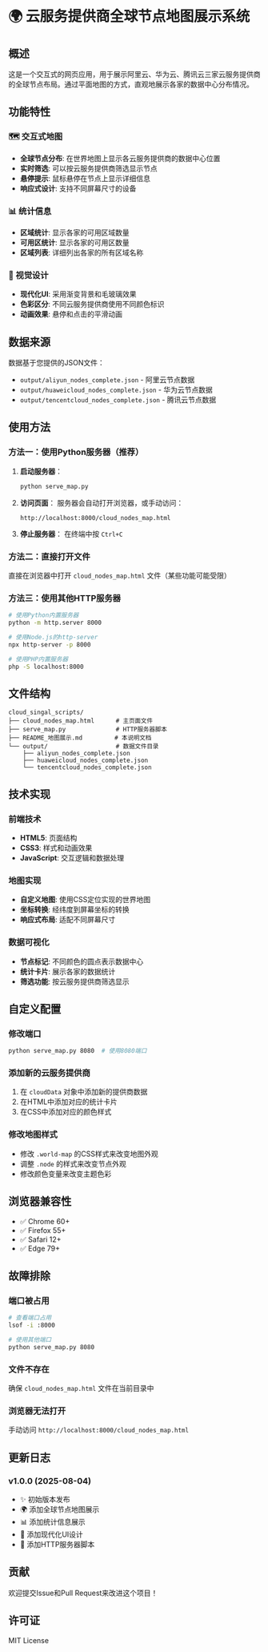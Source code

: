 # 🌍 云服务提供商全球节点地图展示系统

## 概述

这是一个交互式的网页应用，用于展示阿里云、华为云、腾讯云三家云服务提供商的全球节点布局。通过平面地图的方式，直观地展示各家的数据中心分布情况。

## 功能特性

### 🗺️ 交互式地图
- **全球节点分布**: 在世界地图上显示各云服务提供商的数据中心位置
- **实时筛选**: 可以按云服务提供商筛选显示节点
- **悬停提示**: 鼠标悬停在节点上显示详细信息
- **响应式设计**: 支持不同屏幕尺寸的设备

### 📊 统计信息
- **区域统计**: 显示各家的可用区域数量
- **可用区统计**: 显示各家的可用区数量
- **区域列表**: 详细列出各家的所有区域名称

### 🎨 视觉设计
- **现代化UI**: 采用渐变背景和毛玻璃效果
- **色彩区分**: 不同云服务提供商使用不同颜色标识
- **动画效果**: 悬停和点击的平滑动画

## 数据来源

数据基于您提供的JSON文件：
- `output/aliyun_nodes_complete.json` - 阿里云节点数据
- `output/huaweicloud_nodes_complete.json` - 华为云节点数据  
- `output/tencentcloud_nodes_complete.json` - 腾讯云节点数据

## 使用方法

### 方法一：使用Python服务器（推荐）

1. **启动服务器**：
   ```bash
   python serve_map.py
   ```

2. **访问页面**：
   服务器会自动打开浏览器，或手动访问：
   ```
   http://localhost:8000/cloud_nodes_map.html
   ```

3. **停止服务器**：
   在终端中按 `Ctrl+C`

### 方法二：直接打开文件

直接在浏览器中打开 `cloud_nodes_map.html` 文件（某些功能可能受限）

### 方法三：使用其他HTTP服务器

```bash
# 使用Python内置服务器
python -m http.server 8000

# 使用Node.js的http-server
npx http-server -p 8000

# 使用PHP内置服务器
php -S localhost:8000
```

## 文件结构

```
cloud_singal_scripts/
├── cloud_nodes_map.html      # 主页面文件
├── serve_map.py              # HTTP服务器脚本
├── README_地图展示.md         # 本说明文档
└── output/                   # 数据文件目录
    ├── aliyun_nodes_complete.json
    ├── huaweicloud_nodes_complete.json
    └── tencentcloud_nodes_complete.json
```

## 技术实现

### 前端技术
- **HTML5**: 页面结构
- **CSS3**: 样式和动画效果
- **JavaScript**: 交互逻辑和数据处理

### 地图实现
- **自定义地图**: 使用CSS定位实现的世界地图
- **坐标转换**: 经纬度到屏幕坐标的转换
- **响应式布局**: 适配不同屏幕尺寸

### 数据可视化
- **节点标记**: 不同颜色的圆点表示数据中心
- **统计卡片**: 展示各家的数据统计
- **筛选功能**: 按云服务提供商筛选显示

## 自定义配置

### 修改端口
```bash
python serve_map.py 8080  # 使用8080端口
```

### 添加新的云服务提供商
1. 在 `cloudData` 对象中添加新的提供商数据
2. 在HTML中添加对应的统计卡片
3. 在CSS中添加对应的颜色样式

### 修改地图样式
- 修改 `.world-map` 的CSS样式来改变地图外观
- 调整 `.node` 的样式来改变节点外观
- 修改颜色变量来改变主题色彩

## 浏览器兼容性

- ✅ Chrome 60+
- ✅ Firefox 55+
- ✅ Safari 12+
- ✅ Edge 79+

## 故障排除

### 端口被占用
```bash
# 查看端口占用
lsof -i :8000

# 使用其他端口
python serve_map.py 8080
```

### 文件不存在
确保 `cloud_nodes_map.html` 文件在当前目录中

### 浏览器无法打开
手动访问 `http://localhost:8000/cloud_nodes_map.html`

## 更新日志

### v1.0.0 (2025-08-04)
- ✨ 初始版本发布
- 🌍 添加全球节点地图展示
- 📊 添加统计信息展示
- 🎨 添加现代化UI设计
- 🔧 添加HTTP服务器脚本

## 贡献

欢迎提交Issue和Pull Request来改进这个项目！

## 许可证

MIT License 